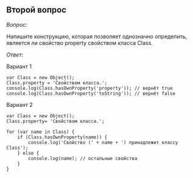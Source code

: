 ## Второй вопрос

_Вопрос:_

Напишите конструкцию, которая позволяет однозначно определить, является ли свойство property свойством класса Class.

_Ответ:_

Вариант 1

```
var Class = new Object();
Class.property = 'Свойством класса.';
console.log(Class.hasOwnProperty('property')); // вернёт true
console.log(Class.hasOwnProperty('toString')); // вернёт false
```


Вариант 2

```
var Class = new Object();  
Class.property= 'Свойством класса.';

for (var name in Class) {
    if (Class.hasOwnProperty(name)) {
        console.log('Свойство (' + name + ') принадлежит классу Class');
    } else {
        console.log(name); // остальные свойства
    }
}
```